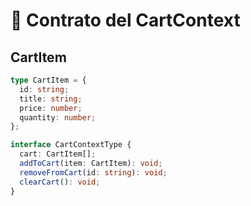 # 🛒 Contrato del CartContext

## CartItem
```ts
type CartItem = {
  id: string;
  title: string;
  price: number;
  quantity: number;
};

interface CartContextType {
  cart: CartItem[];
  addToCart(item: CartItem): void;
  removeFromCart(id: string): void;
  clearCart(): void;
}
